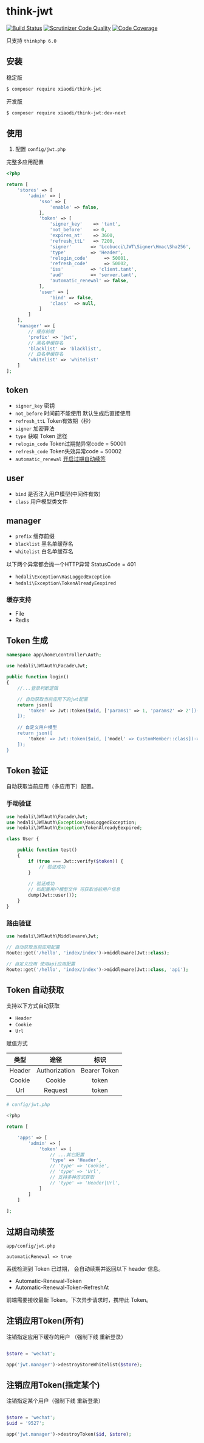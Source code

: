 # think-jwt

[![Build Status](https://travis-ci.org/edenleung/think-jwt.svg?branch=master)](https://travis-ci.org/edenleung/think-jwt)
[![Scrutinizer Code Quality](https://scrutinizer-ci.com/g/edenleung/think-jwt/badges/quality-score.png?b=master)](https://scrutinizer-ci.com/g/edenleung/think-jwt/?branch=master)
[![Code Coverage](https://scrutinizer-ci.com/g/edenleung/think-jwt/badges/coverage.png?b=master)](https://scrutinizer-ci.com/g/edenleung/think-jwt/?branch=master)

只支持 `thinkphp 6.0`
## 安装
稳定版
```sh
$ composer require xiaodi/think-jwt
```

开发版
```sh
$ composer require xiaodi/think-jwt:dev-next
```

## 使用
1. 配置
`config/jwt.php`

完整多应用配置
```php
<?php

return [
    'stores' => [
        'admin' => [
            'sso' => [
                'enable' => false,
            ],
            'token' => [
                'signer_key'    => 'tant',
                'not_before'    => 0,
                'expires_at'    => 3600,
                'refresh_ttL'   => 7200,
                'signer'       => 'Lcobucci\JWT\Signer\Hmac\Sha256',
                'type'         => 'Header',
                'relogin_code'      => 50001,
                'refresh_code'      => 50002,
                'iss'          => 'client.tant',
                'aud'          => 'server.tant',
                'automatic_renewal' => false,
            ],
            'user' => [
                'bind' => false,
                'class'  => null,
            ]
        ]
    ],
    'manager' => [
        // 缓存前缀
        'prefix' => 'jwt',
        // 黑名单缓存名
        'blacklist' => 'blacklist',
        // 白名单缓存名
        'whitelist' => 'whitelist'
    ]
];

```
## token
* `signer_key` 密钥
* `not_before` 时间前不能使用 默认生成后直接使用
* `refresh_ttL` Token有效期（秒）
* `signer` 加密算法
* `type`  获取 Token 途径
* `relogin_code` Token过期抛异常code = 50001
* `refresh_code` Token失效异常code = 50002
* `automatic_renewal` [开启过期自动续签](#过期自动续签)

## user
* `bind` 是否注入用户模型(中间件有效)
* `class` 用户模型类文件 

## manager
* `prefix` 缓存前缀
* `blacklist` 黑名单缓存名
* `whitelist` 白名单缓存名

以下两个异常都会抛一个HTTP异常 StatusCode = 401
* `hedali\Exception\HasLoggedException`
* `hedali\Exception\TokenAlreadyEexpired`

### 缓存支持
* File
* Redis

## Token 生成
```php
namespace app\home\controller\Auth;

use hedali\JWTAuth\Facade\Jwt;

public function login()
{
    //...登录判断逻辑

    // 自动获取当前应用下的jwt配置
    return json([
        'token' => Jwt::token($uid, ['params1' => 1, 'params2' => 2'])->toString(),
    ]);
    
    // 自定义用户模型
    return json([
        'token' => Jwt::token($uid, ['model' => CustomMember::class])->toString(),
    ]);
}
```

## Token 验证

自动获取当前应用（多应用下）配置。

### 手动验证
```php
use hedali\JWTAuth\Facade\Jwt;
use hedali\JWTAuth\Exception\HasLoggedException;
use hedali\JWTAuth\Exception\TokenAlreadyEexpired;

class User {

    public function test()
    {
        if (true === Jwt::verify($token)) {
            // 验证成功
        }
        
        // 验证成功
        // 如配置用户模型文件 可获取当前用户信息
        dump(Jwt::user());
    }
}

```

### 路由验证
```php
use hedali\JWTAuth\Middleware\Jwt;

// 自动获取当前应用配置
Route::get('/hello', 'index/index')->middleware(Jwt::class);

// 自定义应用 使用api应用配置
Route::get('/hello', 'index/index')->middleware(Jwt::class, 'api');
```

## Token 自动获取

支持以下方式自动获取

* `Header`
* `Cookie`
* `Url`

赋值方式

类型 | 途径 | 标识 |
:-: | :-: | :-: | 
Header | Authorization | Bearer Token |
Cookie | Cookie| token |
Url | Request | token |

```php
# config/jwt.php

<?php

return [

    'apps' => [
        'admin' => [
            'token' => [
                // ...其它配置
                'type' => 'Header',
                // 'type' => 'Cookie',
                // 'type' => 'Url',
                // 支持多种方式获取
                // 'type' => 'Header|Url',
            ]
        ]
    ]
    
];
```

## 过期自动续签
`app/config/jwt.php`

`automaticRenewal => true`

系统检测到 Token 已过期， 会自动续期并返回以下 header 信息。 

* Automatic-Renewal-Token
* Automatic-Renewal-Token-RefreshAt

前端需要接收最新 Token，下次异步请求时，携带此 Token。

## 注销应用Token(所有)

注销指定应用下缓存的用户 （强制下线 重新登录）

```php

$store = 'wechat';

app('jwt.manager')->destroyStoreWhitelist($store);
```

## 注销应用Token(指定某个)

注销指定某个用户（强制下线 重新登录）

```php

$store = 'wechat';
$uid = '9527';

app('jwt.manager')->destroyToken($id, $store);
```
